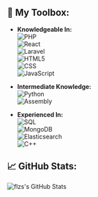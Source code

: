 ## 🚀 My Toolbox:

- **Knowledgeable In:**  
  ![PHP](https://img.shields.io/badge/-PHP-777BB4?logo=php&logoColor=white&style=flat-square)  
  ![React](https://img.shields.io/badge/-React-61DAFB?logo=react&logoColor=black&style=flat-square)  
  ![Laravel](https://img.shields.io/badge/-Laravel-FF2D20?logo=laravel&logoColor=white&style=flat-square)  
  ![HTML5](https://img.shields.io/badge/-HTML5-E34F26?logo=html5&logoColor=white&style=flat-square)  
  ![CSS](https://img.shields.io/badge/-CSS-1572B6?logo=css3&logoColor=white&style=flat-square)  
  ![JavaScript](https://img.shields.io/badge/-JavaScript-F7DF1E?logo=javascript&logoColor=black&style=flat-square)  

- **Intermediate Knowledge:**  
  ![Python](https://img.shields.io/badge/-Python-3776AB?logo=python&logoColor=white&style=flat-square)  
  ![Assembly](https://img.shields.io/badge/-Assembly-333333?style=flat-square)  

- **Experienced In:**  
  ![SQL](https://img.shields.io/badge/-SQL-4479A1?logo=database&logoColor=white&style=flat-square)  
  ![MongoDB](https://img.shields.io/badge/-MongoDB-47A248?logo=mongodb&logoColor=white&style=flat-square)  
  ![Elasticsearch](https://img.shields.io/badge/-Elasticsearch-005571?logo=elasticsearch&logoColor=white&style=flat-square)  
  ![C++](https://img.shields.io/badge/-C++-00599C?logo=c%2B%2B&logoColor=white&style=flat-square)  

## 📈 GitHub Stats:
![flzs's GitHub Stats](https://github-readme-stats.vercel.app/api?username=flzs&show_icons=true&theme=dark)
